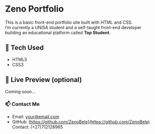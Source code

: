 # Zeno Portfolio

This is a basic front-end portfolio site built with HTML and CSS.  
I’m currently a UNISA student and a self-taught front-end developer building an educational platform called **Top Student**.

## 🚀 Tech Used
- HTML5
- CSS3

## 🔗 Live Preview (optional)
Coming soon...

### 📫 Contact Me
- Email: [your@email.com](mailto:belevhulenda57@gmail.com)
- GitHub: [https://github.com/ZenoBele](https://github.com/ZenoBele)
Contact: (+27)712128965